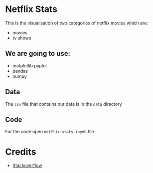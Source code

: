 # Netflix Stats

This is the visualisation of two categories of netflix movies which are:

- movies
- tv shows

## We are going to use:

- matplotlib.pyplot
- pandas
- numpy

## Data

The `csv` file that contains our data is in the `data` directory

## Code

For the code open `netflix-stats.ipynb` file

# Credits

- [Stackoverflow](https://www.stackoverflow.com/)
